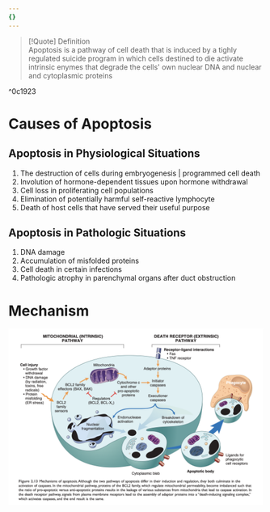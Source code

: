 ```yaml
---
{}
---
```

   
>[!Quote] Definition   
>Apoptosis is a pathway of cell death that is induced by a tighly regulated suicide program in which cells destined to die activate intrinsic enymes that degrade the cells' own nuclear DNA and nuclear and cytoplasmic proteins   
   
^0c1923   
   
# Causes of Apoptosis   
   
## Apoptosis in Physiological Situations   
1. The destruction of cells during embryogenesis | programmed cell death   
2. Involution of hormone-dependent tissues upon hormone withdrawal   
3. Cell loss in proliferating cell populations   
4. Elimination of potentially harmful self-reactive lymphocyte   
5. Death of host cells that have served their useful purpose   
   
## Apoptosis in Pathologic Situations   
1. DNA damage   
2. Accumulation of misfolded proteins   
3. Cell death in certain infections   
4. Pathologic atrophy in parenchymal organs after duct obstruction   
   
# Mechanism   
![](../../../../../Medic/Basic%20Sciences/Pathology/General%20Pathology/Cellular%20Injury%20and%20Adaptations/Mechanism%20of%20Apoptosis.png)